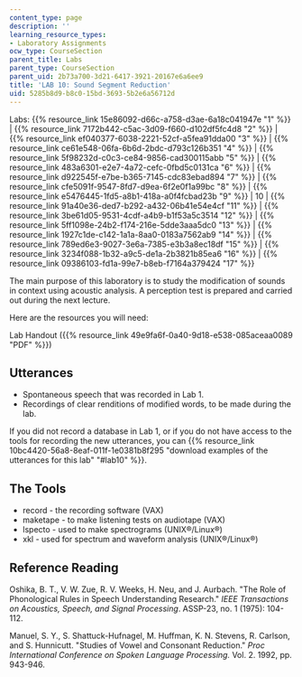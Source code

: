 ```yaml
---
content_type: page
description: ''
learning_resource_types:
- Laboratory Assignments
ocw_type: CourseSection
parent_title: Labs
parent_type: CourseSection
parent_uid: 2b73a700-3d21-6417-3921-20167e6a6ee9
title: 'LAB 10: Sound Segment Reduction'
uid: 5285b8d9-b8c0-15bd-3693-5b2e6a56712d
---
```


Labs: {{% resource_link 15e86092-d66c-a758-d3ae-6a18c041947e "1" %}} | {{% resource_link 7172b442-c5ac-3d09-f660-d102df5fc4d8 "2" %}} | {{% resource_link ef040377-6038-2221-52cf-a5fea91dda00 "3" %}} | {{% resource_link ce61e548-06fa-6b6d-2bdc-d793c126b351 "4" %}} | {{% resource_link 5f98232d-c0c3-ce84-9856-cad300115abb "5" %}} | {{% resource_link 483a6301-e2e7-4a72-cefc-0fbd5c0131ca "6" %}} | {{% resource_link d922545f-e7be-b365-7145-cdc83ebad894 "7" %}} | {{% resource_link cfe5091f-9547-8fd7-d9ea-6f2e0f1a99bc "8" %}} | {{% resource_link e5476445-1fd5-a8b1-418a-a0f4fcbad23b "9" %}} | 10 | {{% resource_link 91a40e36-ded7-b292-a432-06b41e54e4cf "11" %}} | {{% resource_link 3be61d05-9531-4cdf-a4b9-b1f53a5c3514 "12" %}} | {{% resource_link 5ff1098e-24b2-f174-216e-5dde3aaa5dc0 "13" %}} | {{% resource_link 1927c1de-c142-1a1a-8aa0-0183a7562ab9 "14" %}} | {{% resource_link 789ed6e3-9027-3e6a-7385-e3b3a8ec18df "15" %}} | {{% resource_link 3234f088-1b32-a9c5-de1a-2b3821b85ea6 "16" %}} | {{% resource_link 09386103-fd1a-99e7-b8eb-f7164a379424 "17" %}}

The main purpose of this laboratory is to study the modification of sounds in context using acoustic analysis. A perception test is prepared and carried out during the next lecture.

Here are the resources you will need:

Lab Handout ({{% resource_link 49e9fa6f-0a40-9d18-e538-085aceaa0089 "PDF" %}})

Utterances
----------

*   Spontaneous speech that was recorded in Lab 1.
*   Recordings of clear renditions of modified words, to be made during the lab.

If you did not record a database in Lab 1, or if you do not have access to the tools for recording the new utterances, you can {{% resource_link 10bc4420-56a8-8eaf-011f-1e0381b8f295 "download examples of the utterances for this lab" "#lab10" %}}.

The Tools
---------

*   record - the recording software (VAX)
*   maketape - to make listening tests on audiotape (VAX)
*   lspecto - used to make spectrograms (UNIX®/Linux®)
*   xkl - used for spectrum and waveform analysis (UNIX®/Linux®)

Reference Reading
-----------------

Oshika, B. T., V. W. Zue, R. V. Weeks, H. Neu, and J. Aurbach. "The Role of Phonological Rules in Speech Understanding Research." _IEEE Transactions on Acoustics, Speech, and Signal Processing_. ASSP-23, no. 1 (1975): 104-112.

Manuel, S. Y., S. Shattuck-Hufnagel, M. Huffman, K. N. Stevens, R. Carlson, and S. Hunnicutt. "Studies of Vowel and Consonant Reduction." _Proc International Conference on Spoken Language Processing._ Vol. 2. 1992, pp. 943-946.